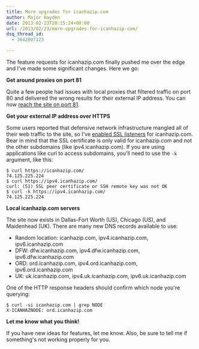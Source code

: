 ```yaml
---
title: More upgrades for icanhazip.com
author: Major Hayden
date: 2013-02-23T20:15:24+00:00
url: /2013/02/23/more-upgrades-for-icanhazip-com/
dsq_thread_id:
  - 3642807123

---
```

The feature requests for icanhazip.com finally pushed me over the edge and I've made some significant changes. Here we go:

**Get around proxies on port 81**

Quite a few people had issues with local proxies that filtered traffic on port 80 and delivered the wrong results for their external IP address. You can now [reach the site on port 81][1].

**Get your external IP address over HTTPS**

Some users reported that defensive network infrastructure mangled all of their web traffic to the site, so I've [enabled SSL listeners][2] for icanhazip.com. Bear in mind that the SSL certificate is only valid for icanhazip.com and not the other subdomains (like ipv4.icanhazip.com). If you are using applications like curl to access subdomains, you'll need to use the `-k` argument, like this:

```
$ curl https://icanhazip.com/
74.125.225.224
$ curl https://ipv4.icanhazip.com/
curl: (51) SSL peer certificate or SSH remote key was not OK
$ curl -k https://ipv4.icanhazip.com/
74.125.225.224
```


**Local icanhazip.com servers**

The site now exists in Dallas-Fort Worth (US), Chicago (US), and Maidenhead (UK). There are many new DNS records available to use:

  * Random location: icanhazip.com, ipv4.icanhazip.com, ipv6.icanhazip.com
  * DFW: dfw.icanhazip.com, ipv4.dfw.icanhazip.com, ipv6.dfw.icanhazip.com
  * ORD: ord.icanhazip.com, ipv4.ord.icanhazip.com, ipv6.ord.icanhazip.com
  * UK: uk.icanhazip.com, ipv4.uk.icanhazip.com, ipv6.uk.icanhazip.com

One of the HTTP response headers should confirm which node you're querying:

```
$ curl -si icanhazip.com | grep NODE
X-ICANHAZNODE: ord.icanhazip.com
```


**Let me know what you think!**

If you have new ideas for features, let me know. Also, be sure to tell me if something's not working properly for you.

 [1]: http://icanhazip.com:81/
 [2]: https://icanhazip.com/
